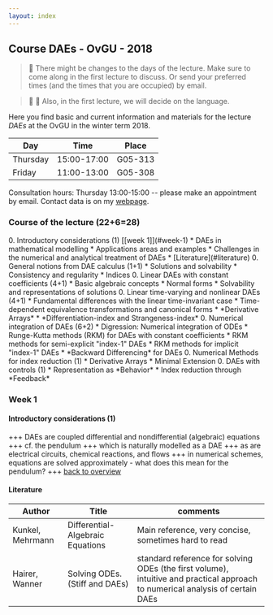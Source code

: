 ```yaml
---
layout: index
---
```


Course DAEs - OvGU - 2018
-----

> :rocket: There might be changes to the days of the lecture. Make sure to come along in the first lecture to discuss. Or send your preferred times (and the times that you are occupied) by email. 

> :rocket: :rocket: Also, in the first lecture, we will decide on the language. 

Here you find basic and current information and materials for the lecture 
*DAEs* at the OvGU in the winter term 2018.

| Day | Time | Place |
| ------- | ------ | ------- |
| Thursday | 15:00-17:00 | G05-313 |
| Friday | 11:00-13:00 | G05-308 |

Consultation hours: Thursday 13:00-15:00 -- please make an appointment by email. Contact data is on my [webpage](www.janheiland.de).

<!-- :memo: Jump to the [exercises](#exercises) section. -->

<h3 id="overview">Course of the lecture (22+6=28)</h3>
 0. Introductory considerations (1) [[week 1]](#week-1)
   * DAEs in mathematical modelling
   * Applications areas and examples
   * Challenges in the numerical and analytical treatment of DAEs
   * [Literature](#literature)
 0. General notions from DAE calculus (1+1)
   * Solutions and solvability
   * Consistency and regularity
   * Indices
 0. Linear DAEs with constant coefficients (4+1)
   * Basic algebraic concepts <!--- [[week 2]](#week-2) -->
   * Normal forms
   * Solvability and representations of solutions <!--- [[week 3]](#week-3)[[week 4]](#week-4) -->
 0. Linear time-varying and nonlinear DAEs (4+1)
   * Fundamental differences with the linear time-invariant case 
   * Time-dependent equivalence transformations and canonical forms <!--- [[week 5]](#week-5) -->
   * *Derivative Arrays* <!--- [[week 6]](#week-6) -->
   * *Differentiation-index and Strangeness-index*
 0. Numerical integration of DAEs (6+2)
   * Digression: Numerical integration of ODEs
   * Runge-Kutta methods (RKM) for DAEs with constant coefficients <!--- [[week 7]](#week-7)[[week 8]](#week-8) -->
   * RKM methods for semi-explicit "index-1" DAEs <!--- [[week 9]](#week-9) -->
   * RKM methods for implicit "index-1" DAEs
   * *Backward Differencing* for DAEs <!--- [[week 10]](#week-10) -->
 0. Numerical Methods for index reduction (1)
   * Derivative Arrays
   * Minimal Extension
 0. DAEs with controls (1) <!--- [[week 11]](#week-11) -->
   * Representation as *Behavior*
   * Index reduction through *Feedback*

<!-- ### Exercises

| Date | Topic | Sheet |
| ------- | ------ | ------- |
| [April 20th](#exercisei) | I - Introductory Considerations and Basic Notions | [ueb1.pdf](exercises/01/ueb01.pdf) |
| [May 11th](#exerciseii) | II - Linear DAEs with constant coefficients | [ueb2.pdf](exercises/02/ueb2.pdf) |
| [May 18th](#exerciseiii) | III - linear daes with time-varying coefficients | [ueb3.pdf](exercises/03/ueb3.pdf) |
| [June 8th](#exerciseiv) | IV - one step methods | [ueb4.pdf](exercises/04/ueb04.pdf) |
| [July 5th](#exercisev) | V - higher index and nonlinear equations | [ueb5.pdf](exercises/05/ueb05.pdf) | 
-->

### Week 1

#### Introductory considerations (1)

+++ DAEs are coupled differential and nondifferential (algebraic) equations +++ cf. the pendulum +++ which is naturally modelled as a DAE +++ as are electrical circuits, chemical reactions, and flows +++ in numerical schemes, equations are solved approximately - what does this mean for the pendulum? +++  [back to overview](#overview)

<!-- 
#### General notions from DAE calculus (1)
+++ we consider *C1*-solutions although there are many ways to define less regular solutions +++ existence of solutions depends on several factors +++ smoothness of *right hand sides* +++ consistency of initial values +++ *hidden constraints* and *underlying ODE* +++ many ways to classify DAEs <-> many *indices* +++ [back to overview](#overview)
-->

#### Literature

| Author | Title | comments |
| ------- | ------ | ------- |
| Kunkel, Mehrmann | Differential-Algebraic Equations | Main reference, very concise, sometimes hard to read |
| Hairer, Wanner | Solving ODEs. (Stiff and DAEs) | standard reference for solving ODEs (the first volume), intuitive and practical approach to numerical analysis of certain DAEs |

<!--
### Week 2

#### Linear DAEs with constant coefficients (1)
+++ variable transforms and scalings do not affect solvability +++ DAEs <-> (E, A) matrix pairs +++ canonical forms +++ Weierstrass canonical form +++ canonical form of a linear DAE with constant coefficients +++ [back to overview](#overview)

#### Linear DAEs with constant coefficients (2)
+++ splitting of DAEs into an ODE and a nilpotent DAE +++ explicit solution of the nilpotent DAE +++ index of a matrix pair (E,A) and its well-definedness +++ [back to overview](#overview)

### Week 3 

#### Linear DAEs with constant coefficients (3) - April 19th
+++ solvability solved +++ way to arrive at a explicit solution formula +++ definition of the Drazin inverse +++ properties of the Drazin inverse +++ [back to overview](#overview)

<h4 id="exercisei"> Course Exercise sheet I - April 20th </h4>
+++ multibody systems +++ separation of algebraic and differential parts +++ remodelling of the simple pendulum as ODE +++ Navier-Stokes equations +++ links to [ode modelling of the pendulum](http://www.engr.iupui.edu/~skoskie/ECE680/ECE680_l3notes.pdf) and the overhead crane +++ [back to overview](#overview)

### Week 4 

#### Linear DAEs with constant coefficients (4) - April 26th

+++ DAE as superposition of a nilpotent DAE and an *index-1* DAE +++ explicit formula for all solutions of the homogeneous equations +++ explicit form of a solution of the inhomogeneous equations +++ [back to overview](#overview)

#### Linear DAEs with time-varying coefficients (1) - April 27th

+++ regularity of matrix pairs does not say much about solvability of LTV DAEs +++ time-dependent state transformations +++ global and local equivalence of matrix function pairs +++ [back to overview](#overview)

### Week 5 

#### Linear DAEs with time-varying coefficients (2) - May 10th

+++ characteristic values +++ canonical form for local equivalence transformations +++ time-varying SVD +++ canonical form for global equivalence transformations +++ [back to overview](#overview)

<h4 id="exerciseii"> Course Exercise sheet II - May 11th </h4>
+++ regularity and Kronecker form of 3x3 examples +++ index-1 condition +++ regularity and commutativity +++ Drazin inverse as group inverse +++ [back to overview](#overview)

### Week 5 

#### Linear DAEs with time-varying coefficients (3) - May 17th

<h4 id="exerciseiii"> Course Exercise sheet III - May 18th </h4>

### Week 6

#### Linear DAEs with time-varying coefficients (4) - May 24th
+++ derivative arrays +++ strangeness free condensed form of linearized Navier-Stokes equations +++ derivative arrays for nonlinear DAEs +++ [back to overview](#overview)

#### Digression: Numerical Solutions of ODEs - May 25th
+++ basic definitions +++ implicit/explicit Euler +++ consistency and stability +++ Runge-Kutta schemes +++ BDF schemes +++ [back to overview](#overview)


### Week 7

#### Numerical Solutions of DAEs (1) - May 31th
+++ basic notions and definitions +++ Kronecker product and perfect shuffle +++ Runge-Kutta methods +++ [back to overview](#overview)

#### Numerical Solutions of DAEs (2) - June 1st
+++ Numerical analysis of Runge-Kutta schemes for DAEs with constant coefficients +++ the local consistency error +++ [back to overview](#overview)

### Week 8

#### Numerical Solutions of DAEs (3) - June 7th
+++ Numerical analysis of Runge-Kutta schemes for DAEs with constant coefficients +++ the global convergence error +++ [back to overview](#overview)

<h4 id="exerciseiv">Course Exercise sheet IV - June 8th </h4>
+++ effect of rounding errors +++ consistency errors +++ two-stage Gauss method for ODEs and DAEs +++ Runge-Kutta method for linear DAEs +++ CODING: C1:*Explicit Euler and rounding errors* +++  C2:*Implicit Euler* for linear DAEs with time-varying coefficients +++ Resources: Matlab implementation by Jens Bremer -- [[zip file](exercises/04/code/Ex4_JensBremer.zip)], Python implementation -- [[webview](exercises/04/code/4c2-ipynb.html)], [[ipython notebook](exercises/04/code/4c2.ipynb)], [[python file](exercises/04/code/4c2.py)] +++ [back to overview](#overview)

### Week 9

#### Numerical Solutions of DAEs (4) - June 20th
+++ Note on Runge-Kutta methods for linear time-varying DAEs +++ definition and analysis of Runge-Kutta schemes for semi-explicit "index-1" DAEs +++ [back to overview](#overview)

#### Numerical Solutions of DAEs (5) - June 21st
+++ stiffly accurate Runge-Kutta methods +++ definition and analysis of Runge-Kutta schemes for implicit "index-1" DAEs +++ [back to overview](#overview)

### Week 10 

#### Numerical Solutions of DAEs (6) - June 27th
+++ general remarks on collocation Runge-Kutta methods +++ Backward differencing schemes for DAEs +++ [back to overview](#overview)

#### Numerical Methods for Index Reduction - June 28th
+++ general concepts of index reduction +++ numerical approach to index reduction via derivative arrays +++ minimal extension +++ [back to overview](#overview)

### Week 11
<h4 id="exercisev">Course Exercise sheet V - July 5th </h4>
+++ mass-spring chain +++ minimal extension +++ 2-stage Radau IIa +++ CODING: *Implicit Euler* for the nonlinear pendulum equations --- *Radau IIa* for the mass-spring manoeuvre --- simulation of index reduced systems +++ Resources: Use the code from the previous [exercise iv](#exerciseiv) --- check out the [*Oberwolfach snapshot*](http://www.mfo.de/math-in-public/snapshots/files/wie-steuert-man-einen-kran) on the mass-spring chain (in German) or the more verbose [preprint](http://www.mfo.de/scientific-programme/publications/owp/2015/OWP2015_18.pdf) (in English) +++ [back to overview](#overview)
-->
